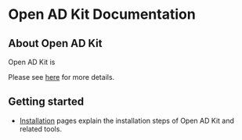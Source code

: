 # Open AD Kit Documentation

## About Open AD Kit

Open AD Kit is

Please see [here](https://www.autoware.org/autoware) for more details.

## Getting started

- [Installation](installation) pages explain the installation steps of Open AD Kit and related tools.
